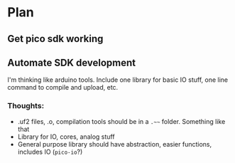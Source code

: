 # Plan

## Get pico sdk working

## Automate SDK development
I'm thinking like arduino tools. Include one library for basic IO stuff, one line command to compile and upload, etc.

### Thoughts:
* .uf2 files, .o, compilation tools should be in a `.~~` folder. Something like that
* Library for IO, cores, analog stuff
* General purpose library should have abstraction, easier functions, includes IO (`pico-io`?)